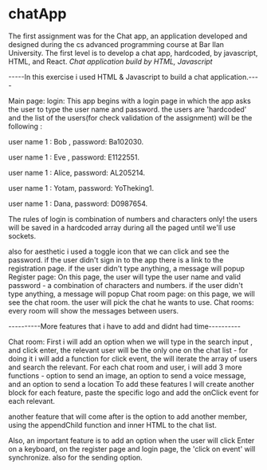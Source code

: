 # chatApp

The first assignment was for the Chat app, an application developed and designed during the cs advanced programming course at Bar Ilan University.
The first level is to develop a chat app, hardcoded, by javascript, HTML, and React.
*Chat application build by HTML, Javascript* 
 
 -----In this exercise i used HTML & Javascript to build a chat application.----
 
Main page: login:
This app begins with a login page in which the app asks the user to type the user name and password. the users are 'hardcoded' and the list of the users(for check validation of the assignment) will be the following :

user name 1 : Bob , password: Ba102030.

user name 1 : Eve , password: E1122551.

user name 1 : Alice, password: AL205214.

user name 1 : Yotam, password: YoTheking1.

user name 1 : Dana, password: D0987654.

The rules of login is combination of numbers and characters only!
the users will be saved in a hardcoded array during all the paged until we'll use sockets.

also for aesthetic i used a toggle icon that we can click and see the password.
if the user didn't sign in to the app there is a link to the registration page.
if the user didn't type anything, a message will popup
Register page:
On this page, the user will type the user name and valid password - a combination of characters and numbers.
if the user didn't type anything, a message will popup
Chat room page:
on this page, we will see the chat room. the user will pick the chat he wants to use.
Chat rooms:
every room will show the messages between users.


----------More features that i have to add and didnt had time----------

 Chat room:
 First i will add an option when we will type in  the search input , and click enter, the relevant user will be the only one on the chat list - for doing it i will add a function for click event, the will iterate the array of users and search the relevant.
 For each chat room and user, i will add 3 more functions - option to send an image, an option to send a voice message, and an option to send a location
 To add these features I will create another block for each feature, paste the specific logo and add the onClick event for each relevant.
 
 another feature that will come after is the option to add another member, using the appendChild function and inner HTML to the chat list.
 
Also, an important feature is to add an option when the user will click Enter on a keyboard, on the register page and login page, the 'click on event' will synchronize.
also for the sending option.
